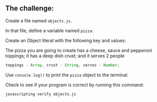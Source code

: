 ## The challenge:

Create a file named `objects.js`.

In that file, define a variable named `pizza`:

Create an Object literal with the following key and values:

The pizza you are going to create has a cheese, sauce and pepperoni toppings; it has a deep dish crust; and it serves 2 people

```js
toppings - Array, crust - String, serves - Number;
```

Use `console.log()` to print the `pizza` object to the terminal.

Check to see if your program is correct by running this command:

```bash
javascripting verify objects.js
```
